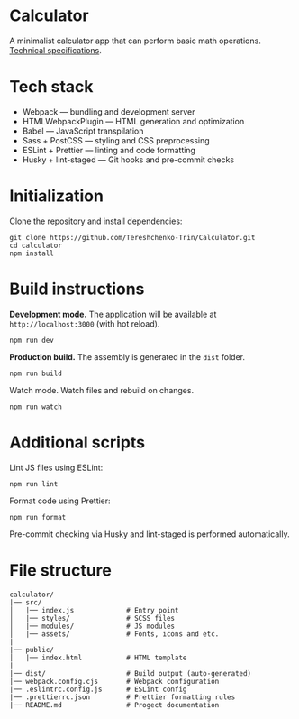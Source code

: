 # Calculator
A minimalist calculator app that can perform basic math operations. [Technical specifications](https://docs.google.com/document/d/1zpXXeSae-BlcxPKgw3DhxZA92cspVailrPYoaXSYrW8/edit?tab=t.0#heading=h.5dt3hghpa22f).

# Tech stack
- Webpack — bundling and development server
- HTMLWebpackPlugin — HTML generation and optimization
- Babel — JavaScript transpilation
- Sass + PostCSS — styling and CSS preprocessing
- ESLint + Prettier — linting and code formatting
- Husky + lint-staged — Git hooks and pre-commit checks

# Initialization
Clone the repository and install dependencies:
```
git clone https://github.com/Tereshchenko-Trin/Calculator.git
cd calculator
npm install
```

# Build instructions

**Development mode.**
The application will be available at `http://localhost:3000` (with hot reload).
```
npm run dev
```

**Production build.**
The assembly is generated in the `dist` folder.
```
npm run build
```

Watch mode.
Watch files and rebuild on changes.
```
npm run watch
```

# Additional scripts
Lint JS files using ESLint:
```
npm run lint
```

Format code using Prettier:
```
npm run format
```
Pre-commit checking via Husky and lint-staged is performed automatically.

# File structure
```
calculator/
|── src/
│   |── index.js             # Entry point
│   |── styles/              # SCSS files
│   |── modules/             # JS modules
│   |── assets/              # Fonts, icons and etc.
|
|── public/
│   |── index.html           # HTML template
|
|── dist/                    # Build output (auto-generated)
|── webpack.config.cjs       # Webpack configuration
|── .eslintrc.config.js      # ESLint config
|── .prettierrc.json         # Prettier formatting rules
|── README.md                # Progect documentation
```
